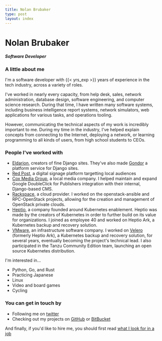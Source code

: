 ```yaml
---
title: Nolan Brubaker
type: post
layout: index
---
```


# Nolan Brubaker
##### Software Developer

### A little about me

I'm a software developer with {{< yrs_exp >}} years of experience in the tech industry, across a variety of roles.

I've worked in nearly every capacity, from help desk, sales, network administration, database design, software engineering, and computer science research.  During that time, I have written many software systems, including business intelligence report systems, network simulators, web applications for various tasks, and operations tooling.

However, communicating the technical aspects of my work is incredibly important to me.  During my time in the industry, I've helped explain concepts from connecting to the Internet, deploying a network, or learning programming to all kinds of users, from high school students to CEOs.

### People I've worked with

 * [Eldarion](http://eldarion.com), creators of fine Django sites. They've also made [Gondor](http://gondo.io) a platform service for Django sites.
 * [Red Post](http://www.theredpost.com"), a digital signage platform targetting local audiences
 * [Cox Media Group](https://www.coxmediagroup.com/), a local media company. I helped maintain and expand Google DoubleClick for Publishers integration with their internal, Django-based CMS.
 * [Rackspace](https://www.rackspace.com/), a cloud provider. I worked on the openstack-ansible and RPC-OpenStack projects, allowing for the creation and management of OpenStack private clouds.
 * [Heptio](https://www.heptio.com), a company founded around Kubernetes enablement. Heptio was made by the creators of Kubernetes in order to further build on its value for organizations. I joined as employee 40 and worked on Heptio Ark, a Kubernetes backup and recovery solution.
 * [VMware](https://www.vmware.com), an infrastructure software company. I worked on [Velero](https://velero.io) (formerly Heptio Ark), a Kubernetes backup and recovery solution, for several years, eventually becoming the project's technical lead. I also participated in the Tanzu Community Edition team, launching an open source Kubernetes distribution.

I'm interested in...

* Python, Go, and Rust
* Practicing Japanese
* Linux
* Video and board games
* Cycling

### You can get in touch by

* Following me on [twitter](http://twitter.com/#!/palendae")
* Checking out my projects on [GitHub](http://github.com/nrb) or [BitBucket](http://bitbucket.org/nrb)

And finally, if you'd like to hire me, you should first read [what I look for in a job](./hireme/)
